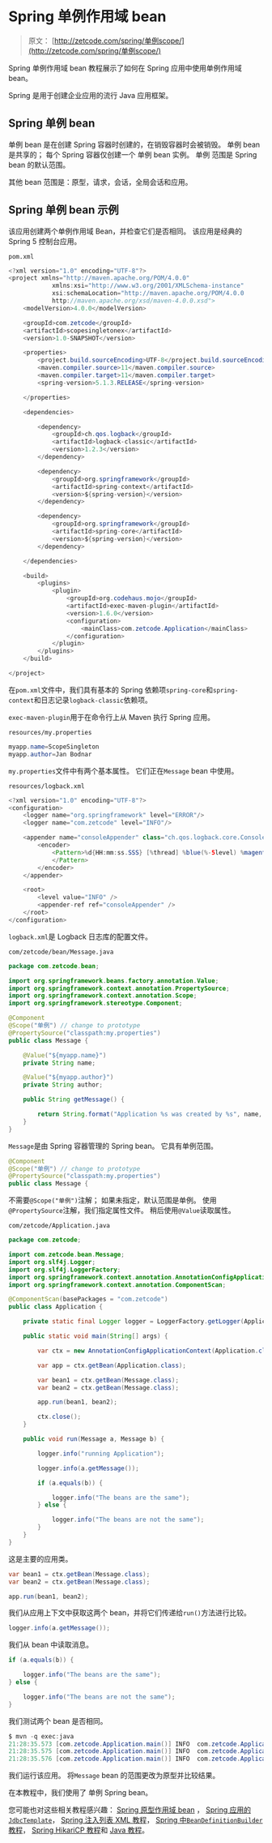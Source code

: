 # Spring 单例作用域 bean

> 原文： [http://zetcode.com/spring/单例scope/](http://zetcode.com/spring/单例scope/)

Spring 单例作用域 bean 教程展示了如何在 Spring 应用中使用单例作用域 bean。

Spring 是用于创建企业应用的流行 Java 应用框架。

## Spring 单例 bean

单例 bean 是在创建 Spring 容器时创建的，在销毁容器时会被销毁。 单例 bean 是共享的； 每个 Spring 容器仅创建一个 单例 bean 实例。 单例 范围是 Spring bean 的默认范围。

其他 bean 范围是：原型，请求，会话，全局会话和应用。

## Spring 单例 bean 示例

该应用创建两个单例作用域 Bean，并检查它们是否相同。 该应用是经典的 Spring 5 控制台应用。

`pom.xml`

```java
<?xml version="1.0" encoding="UTF-8"?>
<project xmlns="http://maven.apache.org/POM/4.0.0"
            xmlns:xsi="http://www.w3.org/2001/XMLSchema-instance"
            xsi:schemaLocation="http://maven.apache.org/POM/4.0.0
            http://maven.apache.org/xsd/maven-4.0.0.xsd">
    <modelVersion>4.0.0</modelVersion>

    <groupId>com.zetcode</groupId>
    <artifactId>scopesingletonex</artifactId>
    <version>1.0-SNAPSHOT</version>

    <properties>
        <project.build.sourceEncoding>UTF-8</project.build.sourceEncoding>
        <maven.compiler.source>11</maven.compiler.source>
        <maven.compiler.target>11</maven.compiler.target>
        <spring-version>5.1.3.RELEASE</spring-version>

    </properties>

    <dependencies>

        <dependency>
            <groupId>ch.qos.logback</groupId>
            <artifactId>logback-classic</artifactId>
            <version>1.2.3</version>
        </dependency>

        <dependency>
            <groupId>org.springframework</groupId>
            <artifactId>spring-context</artifactId>
            <version>${spring-version}</version>
        </dependency>

        <dependency>
            <groupId>org.springframework</groupId>
            <artifactId>spring-core</artifactId>
            <version>${spring-version}</version>
        </dependency>

    </dependencies>

    <build>
        <plugins>
            <plugin>
                <groupId>org.codehaus.mojo</groupId>
                <artifactId>exec-maven-plugin</artifactId>
                <version>1.6.0</version>
                <configuration>
                    <mainClass>com.zetcode.Application</mainClass>
                </configuration>
            </plugin>
        </plugins>
    </build>

</project>

```

在`pom.xml`文件中，我们具有基本的 Spring 依赖项`spring-core`和`spring-context`和日志记录`logback-classic`依赖项。

`exec-maven-plugin`用于在命令行上从 Maven 执行 Spring 应用。

`resources/my.properties`

```java
myapp.name=ScopeSingleton
myapp.author=Jan Bodnar

```

`my.properties`文件中有两个基本属性。 它们正在`Message` bean 中使用。

`resources/logback.xml`

```java
<?xml version="1.0" encoding="UTF-8"?>
<configuration>
    <logger name="org.springframework" level="ERROR"/>
    <logger name="com.zetcode" level="INFO"/>

    <appender name="consoleAppender" class="ch.qos.logback.core.ConsoleAppender">
        <encoder>
            <Pattern>%d{HH:mm:ss.SSS} [%thread] %blue(%-5level) %magenta(%logger{36}) - %msg %n
            </Pattern>
        </encoder>
    </appender>

    <root>
        <level value="INFO" />
        <appender-ref ref="consoleAppender" />
    </root>
</configuration>

```

`logback.xml`是 Logback 日志库的配置文件。

`com/zetcode/bean/Message.java`

```java
package com.zetcode.bean;

import org.springframework.beans.factory.annotation.Value;
import org.springframework.context.annotation.PropertySource;
import org.springframework.context.annotation.Scope;
import org.springframework.stereotype.Component;

@Component
@Scope("单例") // change to prototype
@PropertySource("classpath:my.properties")
public class Message {

    @Value("${myapp.name}")
    private String name;

    @Value("${myapp.author}")
    private String author;

    public String getMessage() {

        return String.format("Application %s was created by %s", name, author);
    }
}

```

`Message`是由 Spring 容器管理的 Spring bean。 它具有单例范围。

```java
@Component
@Scope("单例") // change to prototype
@PropertySource("classpath:my.properties")
public class Message {

```

不需要`@Scope("单例")`注解； 如果未指定，默认范围是单例。 使用`@PropertySource`注解，我们指定属性文件。 稍后使用`@Value`读取属性。

`com/zetcode/Application.java`

```java
package com.zetcode;

import com.zetcode.bean.Message;
import org.slf4j.Logger;
import org.slf4j.LoggerFactory;
import org.springframework.context.annotation.AnnotationConfigApplicationContext;
import org.springframework.context.annotation.ComponentScan;

@ComponentScan(basePackages = "com.zetcode")
public class Application {

    private static final Logger logger = LoggerFactory.getLogger(Application.class);

    public static void main(String[] args) {

        var ctx = new AnnotationConfigApplicationContext(Application.class);

        var app = ctx.getBean(Application.class);

        var bean1 = ctx.getBean(Message.class);
        var bean2 = ctx.getBean(Message.class);

        app.run(bean1, bean2);

        ctx.close();
    }

    public void run(Message a, Message b) {

        logger.info("running Application");

        logger.info(a.getMessage());

        if (a.equals(b)) {

            logger.info("The beans are the same");
        } else {

            logger.info("The beans are not the same");
        }
    }
}

```

这是主要的应用类。

```java
var bean1 = ctx.getBean(Message.class);
var bean2 = ctx.getBean(Message.class);

app.run(bean1, bean2);

```

我们从应用上下文中获取这两个 bean，并将它们传递给`run()`方法进行比较。

```java
logger.info(a.getMessage());

```

我们从 bean 中读取消息。

```java
if (a.equals(b)) {

    logger.info("The beans are the same");
} else {

    logger.info("The beans are not the same");
}

```

我们测试两个 bean 是否相同。

```java
$ mvn -q exec:java
21:28:35.573 [com.zetcode.Application.main()] INFO  com.zetcode.Application - running Application
21:28:35.575 [com.zetcode.Application.main()] INFO  com.zetcode.Application - Application ScopeSingleton was created by Jan Bodnar
21:28:35.576 [com.zetcode.Application.main()] INFO  com.zetcode.Application - The beans are the same

```

我们运行该应用。 将`Message` bean 的范围更改为原型并比较结果。

在本教程中，我们使用了 单例 Spring bean。

您可能也对这些相关教程感兴趣： [Spring 原型作用域 bean](/spring/prototypescope/) ， [Spring 应用的`JdbcTemplate`](/articles/springjdbctemplate/)， [Spring 注入列表 XML 教程](/spring/injectlistxml/)， [Spring 中`BeanDefinitionBuilder`教程](/spring/beandefinitionbuilder/)， [Spring HikariCP 教程](/articles/springhikaricp/)和 [Java 教程](/lang/java/)。